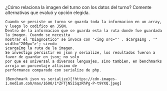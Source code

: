 ¿Cómo relaciona la imagen del turno con los datos del turno? Comente alternativas que evaluó y
opción elegida.

	Cuando se persiste un turno se guarda toda la informacion en un array, y luego lo codifico en JSON.
	Dentro de la informacion que se guarda esta la ruta donde fue guardada la imagen. Cuando se necesita
	mostrar el "Diagnostico" se invoca con '<img src="' . $cargaImg . '" width="200px">'; siendo 
	$cargaImg la ruta de la imagen.
	Se investigo persistir en json y serialize, los resultados fueron a favor de guardar en json; no solo
	por que es universal a diversos lenguajes, sino tambien, en benchmarks arroja un porcentaje altisimo de 
	performance comparado con serialize de php.

	(Benchmark json vs serialize)[!https://cdn-images-1.medium.com/max/1600/1*ZFTjN5iSqzRhPg-P-t9YXQ.jpeg]
		
